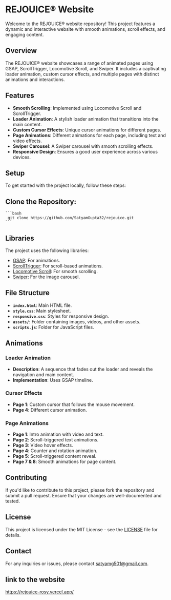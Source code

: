 ﻿# REJOUICE® Website

Welcome to the REJOUICE® website repository! This project features a dynamic and interactive website with smooth animations, scroll effects, and engaging content.

## Overview

The REJOUICE® website showcases a range of animated pages using GSAP, ScrollTrigger, Locomotive Scroll, and Swiper. It includes a captivating loader animation, custom cursor effects, and multiple pages with distinct animations and interactions.

## Features

- **Smooth Scrolling**: Implemented using Locomotive Scroll and ScrollTrigger.
- **Loader Animation**: A stylish loader animation that transitions into the main content.
- **Custom Cursor Effects**: Unique cursor animations for different pages.
- **Page Animations**: Different animations for each page, including text and video effects.
- **Swiper Carousel**: A Swiper carousel with smooth scrolling effects.
- **Responsive Design**: Ensures a good user experience across various devices.

## Setup

To get started with the project locally, follow these steps:

## Clone the Repository:
    ```bash
     git clone https://github.com/SatyamGupta32/rejouice.git
    ```
## Libraries

The project uses the following libraries:

- [GSAP](https://greensock.com/gsap/): For animations.
- [ScrollTrigger](https://greensock.com/scrolltrigger/): For scroll-based animations.
- [Locomotive Scroll](https://locomotivemtl.github.io/locomotive-scroll/): For smooth scrolling.
- [Swiper](https://swiperjs.com/): For the image carousel.

## File Structure

- **`index.html`**: Main HTML file.
- **`style.css`**: Main stylesheet.
- **`responsive.css`**: Styles for responsive design.
- **`assets/`**: Folder containing images, videos, and other assets.
- **`scripts.js`**: Folder for JavaScript files.

## Animations

### Loader Animation

- **Description**: A sequence that fades out the loader and reveals the navigation and main content.
- **Implementation**: Uses GSAP timeline.

### Cursor Effects

- **Page 1**: Custom cursor that follows the mouse movement.
- **Page 4**: Different cursor animation.

### Page Animations

- **Page 1**: Intro animation with video and text.
- **Page 2**: Scroll-triggered text animations.
- **Page 3**: Video hover effects.
- **Page 4**: Counter and rotation animation.
- **Page 5**: Scroll-triggered content reveal.
- **Page 7 & 8**: Smooth animations for page content.

## Contributing

If you'd like to contribute to this project, please fork the repository and submit a pull request. Ensure that your changes are well-documented and tested.

## License

This project is licensed under the MIT License - see the [LICENSE](LICENSE) file for details.

## Contact

For any inquiries or issues, please contact [satyamg501@gmail.com](mailto:your-email@example.com).

## link to the website
https://rejouice-rosy.vercel.app/
